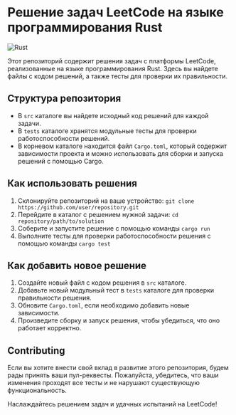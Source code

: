 # Решение задач LeetCode на языке программирования Rust
![Rust](https://img.shields.io/badge/language-Rust-orange)

Этот репозиторий содержит решения задач с платформы LeetCode, реализованные на языке программирования Rust. Здесь вы найдете файлы с кодом решений, а также тесты для проверки их правильности.

## Структура репозитория

- В `src` каталоге вы найдете исходный код решений для каждой задачи.
- В `tests` каталоге хранятся модульные тесты для проверки работоспособности решений.
- В корневом каталоге находится файл `Cargo.toml`, который содержит зависимости проекта и можно использовать для сборки и запуска решений с помощью Cargo.

## Как использовать решения

1. Склонируйте репозиторий на ваше устройство: `git clone https://github.com/user/repository.git`
2. Перейдите в каталог с решением нужной задачи: `cd repository/path/to/solution`
3. Соберите и запустите решение с помощью команды `cargo run`
4. Выполните тесты для проверки работоспособности решения с помощью команды `cargo test`

## Как добавить новое решение

1. Создайте новый файл с кодом решения в `src` каталоге.
2. Добавьте новый модульный тест в `tests` каталоге для проверки правильности решения.
3. Обновите `Cargo.toml`, если необходимо добавить новые зависимости.
4. Произведите сборку и запуск решения, чтобы убедиться, что оно работает корректно.

## Contributing

Если вы хотите внести свой вклад в развитие этого репозитория, будем рады принять ваши пул-реквесты. Пожалуйста, убедитесь, что ваши изменения проходят все тесты и не нарушают существующую функциональность.

Наслаждайтесь решением задач и удачных испытаний на LeetCode!
